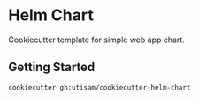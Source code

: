 # Helm Chart

Cookiecutter template for simple web app chart.

## Getting Started

```
cookiecutter gh:utisam/cookiecutter-helm-chart
```

